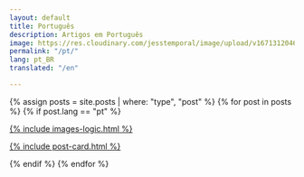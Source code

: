 ```yaml
---
layout: default
title: Português
description: Artigos em Português
image: https://res.cloudinary.com/jesstemporal/image/upload/v1671312046/logo_mh5fv4.png
permalink: "/pt/"
lang: pt_BR
translated: "/en"

---
```



<div class="row pack">
{% assign posts = site.posts | where: "type", "post" %}
{% for post in posts %}
{% if post.lang == "pt" %}
<div class="col-md-4 card">
<a href="{{ post.url | prepend: site.url }}" class="index-anchor">
<div class="panel panel-default">

  {% include images-logic.html %}

  {% include post-card.html %}
  
</div>
</a>
</div>
{% endif %}
{% endfor %}
</div>

